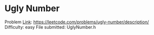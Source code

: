 # Ugly Number
Problem [Link](https://leetcode.com/problems/ugly-number/description/): https://leetcode.com/problems/ugly-number/description/
Difficulty: easy
File submitted: UglyNumber.h
